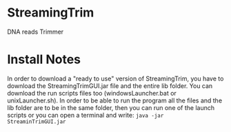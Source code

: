 StreamingTrim
=============

DNA reads Trimmer

Install Notes
=============

In order to download a "ready to use" version of StreamingTrim, you have to download 
the StreamingTrimGUI.jar file and the entire lib folder. 
You can download the run scripts files too (windowsLauncher.bat or unixLauncher.sh). 
In order to be able to run the program all the files and the lib folder are to be 
in the same folder, then you can run one of the launch scripts or you can open a 
terminal and write:
`java -jar StreaminTrimGUI.jar`
